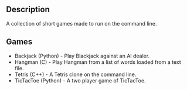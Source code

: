 ## Description
A collection of short games made to run on the command line.

## Games
- Backjack (Python) - Play Blackjack against an AI dealer.
- Hangman (C) - Play Hangman from a list of words loaded from a text file.
- Tetris (C++) - A Tetris clone on the command line.
- TicTacToe (Python) - A two player game of TicTacToe.

